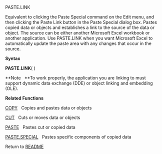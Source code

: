 PASTE.LINK

Equivalent to clicking the Paste Special command on the Edit menu, and
then clicking the Paste Link button in the Paste Special dialog box.
Pastes copied data or objects and establishes a link to the source of
the data or object. The source can be either another Microsoft Excel
workbook or another application. Use PASTE.LINK when you want Microsoft
Excel to automatically update the paste area with any changes that occur
in the source.

**Syntax**

**PASTE.LINK**( )

**Note   **To work properly, the application you are linking to must
support dynamic data exchange (DDE) or object linking and embedding
(OLE).

**Related Functions**

[COPY](COPY.md)   Copies and pastes data or objects

[CUT](CUT.md)   Cuts or moves data or objects

[PASTE](PASTE.md)   Pastes cut or copied data

[PASTE.SPECIAL](PASTE.SPECIAL.md)   Pastes specific components of copied data



Return to [README](README.md)

